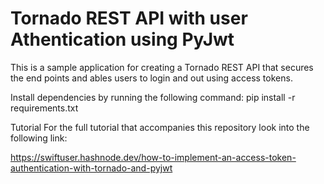 # Tornado REST API with user Athentication using PyJwt
This is a sample application for creating a Tornado REST API that secures the end points and ables users to login and out using access tokens.

Install dependencies by running the following command:
pip install -r requirements.txt

Tutorial
For the full tutorial that accompanies this repository look into the following link:

https://swiftuser.hashnode.dev/how-to-implement-an-access-token-authentication-with-tornado-and-pyjwt
